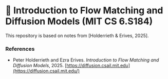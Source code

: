# 📝 Introduction to Flow Matching and Diffusion Models (MIT CS 6.S184)


This repository is based on notes from [Holderrieth & Erives, 2025].

### References
- Peter Holderrieth and Ezra Erives. *Introduction to Flow Matching and Diffusion Models*, 2025. [https://diffusion.csail.mit.edu](https://diffusion.csail.mit.edu/)